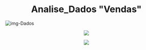 <h1 align="center"> Analise_Dados "Vendas" </h1>

![img-Dados](https://github.com/Torquato-sys/Analise_Dados-Vendas-/assets/80015572/39d8c892-347e-4a4a-ad4a-43311d52b248)

<p align="center">
<img loading="lazy" src="http://img.shields.io/static/v1?label=STATUS&message=%20CONCLUIDO&color=GREEN&style=for-the-badge"/>
</p>
<p align="center">
<img loading="lazy" src="https://img.shields.io/github/stars/torquato-sys?style=social"/>
</p>
